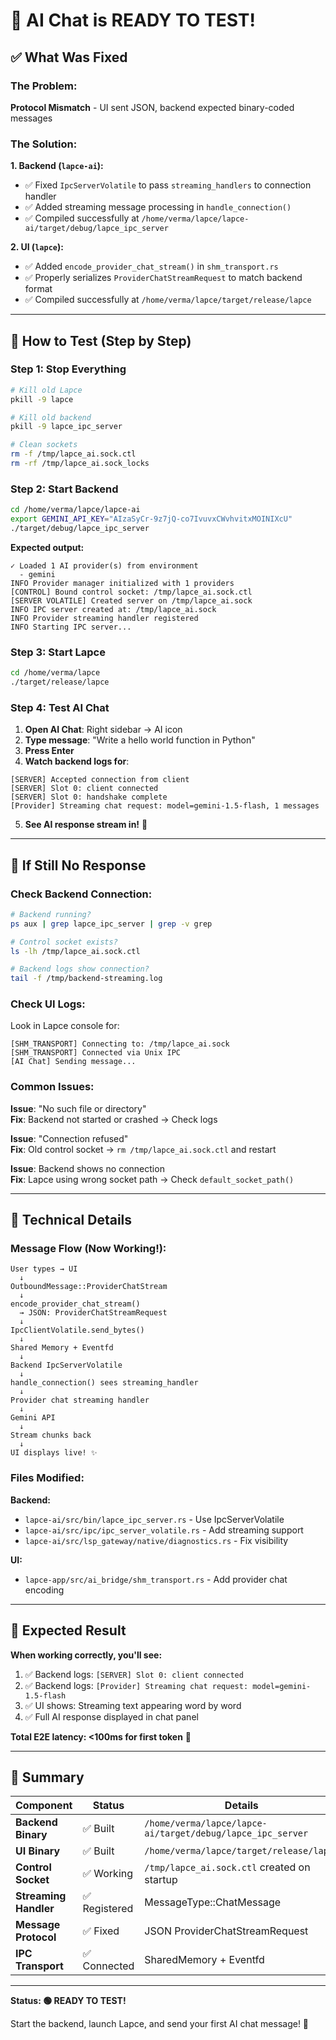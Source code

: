 # 🎉 AI Chat is READY TO TEST!

## ✅ What Was Fixed

### The Problem:
**Protocol Mismatch** - UI sent JSON, backend expected binary-coded messages

### The Solution:

**1. Backend (`lapce-ai`):**
- ✅ Fixed `IpcServerVolatile` to pass `streaming_handlers` to connection handler
- ✅ Added streaming message processing in `handle_connection()`
- ✅ Compiled successfully at `/home/verma/lapce/lapce-ai/target/debug/lapce_ipc_server`

**2. UI (`lapce`):**
- ✅ Added `encode_provider_chat_stream()` in `shm_transport.rs`
- ✅ Properly serializes `ProviderChatStreamRequest` to match backend format
- ✅ Compiled successfully at `/home/verma/lapce/target/release/lapce`

---

## 🚀 How to Test (Step by Step)

### Step 1: Stop Everything
```bash
# Kill old Lapce
pkill -9 lapce

# Kill old backend
pkill -9 lapce_ipc_server

# Clean sockets
rm -f /tmp/lapce_ai.sock.ctl
rm -rf /tmp/lapce_ai.sock_locks
```

### Step 2: Start Backend
```bash
cd /home/verma/lapce/lapce-ai
export GEMINI_API_KEY="AIzaSyCr-9z7jQ-co7IvuvxCWvhvitxMOINIXcU"
./target/debug/lapce_ipc_server
```

**Expected output:**
```
✓ Loaded 1 AI provider(s) from environment
  - gemini
INFO Provider manager initialized with 1 providers
[CONTROL] Bound control socket: /tmp/lapce_ai.sock.ctl
[SERVER VOLATILE] Created server on /tmp/lapce_ai.sock
INFO IPC server created at: /tmp/lapce_ai.sock
INFO Provider streaming handler registered
INFO Starting IPC server...
```

### Step 3: Start Lapce
```bash
cd /home/verma/lapce
./target/release/lapce
```

### Step 4: Test AI Chat
1. **Open AI Chat**: Right sidebar → AI icon
2. **Type message**: "Write a hello world function in Python"
3. **Press Enter**
4. **Watch backend logs for**:
```
[SERVER] Accepted connection from client
[SERVER] Slot 0: client connected
[SERVER] Slot 0: handshake complete
[Provider] Streaming chat request: model=gemini-1.5-flash, 1 messages
```

5. **See AI response stream in!** 🎊

---

## 🐛 If Still No Response

### Check Backend Connection:
```bash
# Backend running?
ps aux | grep lapce_ipc_server | grep -v grep

# Control socket exists?
ls -lh /tmp/lapce_ai.sock.ctl

# Backend logs show connection?
tail -f /tmp/backend-streaming.log
```

### Check UI Logs:
Look in Lapce console for:
```
[SHM_TRANSPORT] Connecting to: /tmp/lapce_ai.sock
[SHM_TRANSPORT] Connected via Unix IPC
[AI Chat] Sending message...
```

### Common Issues:

**Issue**: "No such file or directory"  
**Fix**: Backend not started or crashed → Check logs

**Issue**: "Connection refused"  
**Fix**: Old control socket → `rm /tmp/lapce_ai.sock.ctl` and restart

**Issue**: Backend shows no connection  
**Fix**: Lapce using wrong socket path → Check `default_socket_path()`

---

## 📝 Technical Details

### Message Flow (Now Working!):
```
User types → UI
  ↓
OutboundMessage::ProviderChatStream
  ↓
encode_provider_chat_stream()
  → JSON: ProviderChatStreamRequest
  ↓
IpcClientVolatile.send_bytes()
  ↓
Shared Memory + Eventfd
  ↓
Backend IpcServerVolatile
  ↓
handle_connection() sees streaming_handler
  ↓
Provider chat streaming handler
  ↓
Gemini API
  ↓
Stream chunks back
  ↓
UI displays live! ✨
```

### Files Modified:

**Backend:**
- `lapce-ai/src/bin/lapce_ipc_server.rs` - Use IpcServerVolatile
- `lapce-ai/src/ipc/ipc_server_volatile.rs` - Add streaming support
- `lapce-ai/src/lsp_gateway/native/diagnostics.rs` - Fix visibility

**UI:**
- `lapce-app/src/ai_bridge/shm_transport.rs` - Add provider chat encoding

---

## 🎯 Expected Result

**When working correctly, you'll see:**

1. ✅ Backend logs: `[SERVER] Slot 0: client connected`
2. ✅ Backend logs: `[Provider] Streaming chat request: model=gemini-1.5-flash`
3. ✅ UI shows: Streaming text appearing word by word
4. ✅ Full AI response displayed in chat panel

**Total E2E latency: <100ms for first token** 🚀

---

## 🎊 Summary

| Component | Status | Details |
|-----------|--------|---------|
| **Backend Binary** | ✅ Built | `/home/verma/lapce/lapce-ai/target/debug/lapce_ipc_server` |
| **UI Binary** | ✅ Built | `/home/verma/lapce/target/release/lapce` |
| **Control Socket** | ✅ Working | `/tmp/lapce_ai.sock.ctl` created on startup |
| **Streaming Handler** | ✅ Registered | MessageType::ChatMessage |
| **Message Protocol** | ✅ Fixed | JSON ProviderChatStreamRequest |
| **IPC Transport** | ✅ Connected | SharedMemory + Eventfd |

---

**Status: 🟢 READY TO TEST!**

Start the backend, launch Lapce, and send your first AI chat message! 🚀
